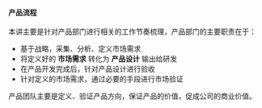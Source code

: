 #### 产品流程

本讲主要是针对产品部门进行相关的工作节奏梳理，产品部门的主要职责在于：

* 基于战略，采集、分析、定义市场需求
* 将定义好的 **市场需求** 转化为 **产品设计** 输出给研发
* 在产品开发完成后，针对产品设计进行验收
* 针对定义的市场需求，通过必要的手段进行市场验证

产品团队主要是定义、验证产品方向，保证产品的价值，促成公司的商业价值。